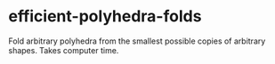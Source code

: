 # efficient-polyhedra-folds
Fold arbitrary polyhedra from the smallest possible copies of arbitrary shapes. Takes computer time.
